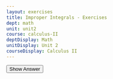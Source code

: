 ```yaml
---
layout: exercises
title: Improper Integrals - Exercises
dept: math
unit: unit2
course: calculus-II
deptDisplay: Math
unitDisplay: Unit 2
courseDisplay: Calculus II
---
```


<div class="answerBox">
<button onclick="myFunction('answer1')" class="answerButton">Show Answer</button>
<div  id="answer1" class="answer" >
